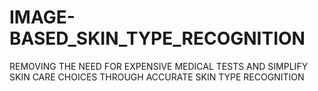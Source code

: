 # IMAGE-BASED_SKIN_TYPE_RECOGNITION
REMOVING THE NEED FOR EXPENSIVE MEDICAL TESTS AND SIMPLIFY SKIN CARE CHOICES THROUGH ACCURATE SKIN TYPE RECOGNITION
